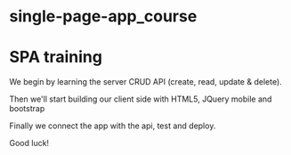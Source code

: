 single-page-app_course
======================

SPA training
======================

We begin by learning the server CRUD API (create, read, update & delete).

Then we'll start building our client side with HTML5, JQuery mobile and bootstrap

Finally we connect the app with the api, test and deploy.

Good luck!
